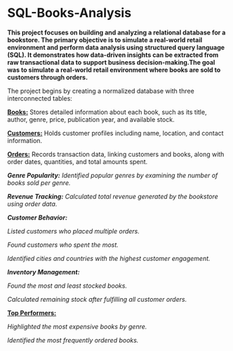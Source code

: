 # SQL-Books-Analysis
**This project focuses on building and analyzing a relational database for a  bookstore. The primary objective is to simulate a real-world retail environment and perform data analysis using structured query language (SQL). It demonstrates how data-driven insights can be extracted from raw transactional data to support business decision-making.The goal was to simulate a real-world retail environment where books are sold to customers through orders.**

The project begins by creating a normalized database with three interconnected tables:

<ins>**Books:**</ins> Stores detailed information about each book, such as its title, author, genre, price, publication year, and available stock.

<ins>**Customers:**</ins> Holds customer profiles including name, location, and contact information.

<ins>**Orders:**</ins> Records transaction data, linking customers and books, along with order dates, quantities, and total amounts spent.

***Genre Popularity:*** *Identified popular genres by examining the number of books sold per genre.*

***Revenue Tracking:*** *Calculated total revenue generated by the bookstore using order data.*

***Customer Behavior:***

*Listed customers who placed multiple orders.*

*Found customers who spent the most.*

*Identified cities and countries with the highest customer engagement.*

***Inventory Management:***

*Found the most and least stocked books.*

*Calculated remaining stock after fulfilling all customer orders.*

<ins>**Top Performers:**</ins>

*Highlighted the most expensive books by genre.*

*Identified the most frequently ordered books.*
